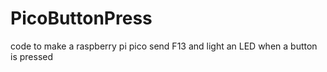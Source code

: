 # PicoButtonPress
code to make a raspberry pi pico send F13 and light an LED when a button is pressed
